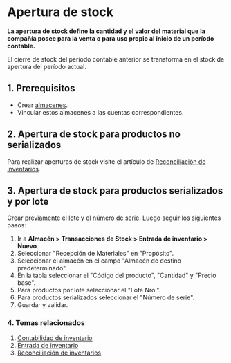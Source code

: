<!-- add-breadcrumbs -->
# Apertura de stock

**La apertura de stock define la cantidad y el valor del material que la compañía posee para la venta o para uso propio al inicio de un período contable.**

El cierre de stock del período contable anterior se transforma en el stock de apertura del período actual.

## 1. Prerequisitos

* Crear [almacenes](/docs/user/manual/en/stock/warehouse).
* Vincular estos almacenes a las cuentas correspondientes.

## 2. Apertura de stock para productos no serializados

Para realizar aperturas de stock visite el artículo de [Reconciliación de inventarios](/docs/user/manual/en/stock/stock-reconciliation).


## 3. Apertura de stock para productos serializados y por lote

Crear previamente el [lote](/docs/user/manual/en/stock/batch) y el [número de serie](/docs/user/manual/en/stock/serial-no). Luego seguir los siguientes pasos:

1. Ir a **Almacén > Transacciones de Stock > Entrada de inventario > Nuevo**.
1. Seleccionar "Recepción de Materiales" en "Propósito".
1. Seleccionar el almacén en el campo "Almacén de destino predeterminado".
1. En la tabla seleccionar el "Código del producto", "Cantidad" y "Precio base".
1. Para productos por lote seleccionar el "Lote Nro.".
1. Para productos serializados seleccionar el "Número de serie".
1. Guardar y validar.

### 4. Temas relacionados
1. [Contabilidad de inventario](/docs/user/manual/en/stock/accounting-of-inventory-stock)
1. [Entrada de inventario](/docs/user/manual/en/stock/stock-entry)
1. [Reconciliación de inventarios](/docs/user/manual/en/stock/stock-reconciliation)
